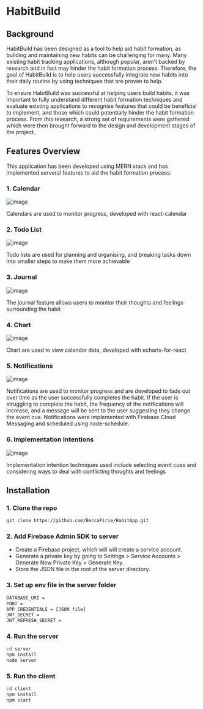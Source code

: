 # HabitBuild

## Background
HabitBuild has been designed as a tool to help aid habit formation, as building and maintaining new habits can be challenging for many. Many existing habit tracking applications, although popular, aren't backed by research and in fact may hinder the habit formation process. Therefore, the goal of HabitBuild is to help users successfully integrate new habits into their daily routine by using techniques that are proven to help.

To ensure HabitBuild was successful at helping users build habits, it was important to fully understand different habit formation techniques and evaluate existing applications to recognise features that could be beneficial to implement, and those which could potentially hinder the habit formation process. From this research, a strong set of requirements were gathered which were then brought forward to the design and development stages of the project.

## Features Overview
This application has been developed using MERN stack and has implemented serveral features to aid the habit formation process:

### 1. Calendar
![image](https://user-images.githubusercontent.com/43371064/236838697-0bd29542-64f1-497f-a486-931948e4f0d2.png)

Calendars are used to monitor progress, developed with react-calendar

### 2. Todo List
![image](https://user-images.githubusercontent.com/43371064/236838867-9d09817d-82de-46d1-9a5e-d2c91267d77b.png)

Todo lists are used for planning and organising, and breaking tasks down into smaller steps to make them more achievable

### 3. Journal
![image](https://user-images.githubusercontent.com/43371064/236839144-9c3150ae-795d-4100-ab2e-55fcc4674b91.png)

The journal feature allows users to monitor their thoughts and feelings surrounding the habit

### 4. Chart
![image](https://user-images.githubusercontent.com/43371064/236838820-02c855a4-f74b-41db-8a42-ebc65ea4a691.png)

Chart are used to view calendar data, developed with echarts-for-react

### 5. Notifications
![image](https://user-images.githubusercontent.com/43371064/236838939-e67afa3d-75e6-4442-964e-4ba795a2b98b.png)

Notifications are used to monitor progress and are developed to fade out over time as the user successfully completes the habit. If the user is struggling to complete the habit, the frequency of the notifications will increase, and a message will be sent to the user suggesting they change the event cue. Notifications were implemented with Firebase Cloud Messaging and scheduled using node-schedule.

### 6. Implementation Intentions
![image](https://user-images.githubusercontent.com/43371064/236840637-cdabe8ef-034f-4543-8828-5451d3061743.png)

Implementation intention techniques used include selecting event cues and considering ways to deal with conflicting thoughts and feelings

## Installation
### 1. Clone the repo
```sh
git clone https://github.com/BeccaPirie/HabitApp.git
```
### 2. Add Firebase Admin SDK to server
* Create a Firebase project, which will will create a service account.
* Generate a private key by going to Settings > Service Accounts > Generate New Private Key > Generate Key.
* Store the JSON file in the root of the server directory.

### 3. Set up env file in the server folder
```sh
DATABASE_URI =
PORT = 
APP_CREDENTIALS = [JSON file]
JWT_SECRET =
JWT_REFRESH_SECRET =
```
### 4. Run the server
```sh
cd server
npm install
node server
```
### 5. Run the client
```sh
cd client
npm install
npm start
```
